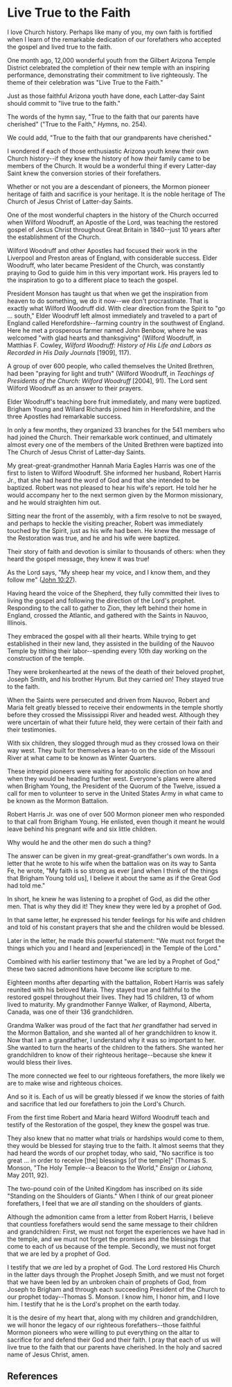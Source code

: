 # Live True to the Faith

I love Church history. Perhaps like many of you, my own faith is fortified
when I learn of the remarkable dedication of our forefathers who accepted the
gospel and lived true to the faith.

One month ago, 12,000 wonderful youth from the Gilbert Arizona Temple District
celebrated the completion of their new temple with an inspiring performance,
demonstrating their commitment to live righteously. The theme of their
celebration was "Live True to the Faith."

Just as those faithful Arizona youth have done, each Latter-day Saint should
commit to "live true to the faith."

The words of the hymn say, "True to the faith that our parents have cherished"
("True to the Faith," _Hymns,_ no. 254).

We could add, "True to the faith that our grandparents have cherished."

I wondered if each of those enthusiastic Arizona youth knew their own Church
history--if they knew the history of how _their_ family came to be members of
the Church. It would be a wonderful thing if every Latter-day Saint knew the
conversion stories of their forefathers.

Whether or not you are a descendant of pioneers, the Mormon pioneer heritage
of faith and sacrifice is your heritage. It is the noble heritage of The
Church of Jesus Christ of Latter-day Saints.

One of the most wonderful chapters in the history of the Church occurred when
Wilford Woodruff, an Apostle of the Lord, was teaching the restored gospel of
Jesus Christ throughout Great Britain in 1840--just 10 years after the
establishment of the Church.

Wilford Woodruff and other Apostles had focused their work in the Liverpool
and Preston areas of England, with considerable success. Elder Woodruff, who
later became President of the Church, was constantly praying to God to guide
him in this very important work. His prayers led to the inspiration to go to a
different place to teach the gospel.

President Monson has taught us that when we get the inspiration from heaven to
do something, we do it now--we don't procrastinate. That is exactly what
Wilford Woodruff did. With clear direction from the Spirit to "go ... south,"
Elder Woodruff left almost immediately and traveled to a part of England
called Herefordshire--farming country in the southwest of England. Here he met
a prosperous farmer named John Benbow, where he was welcomed "with glad hearts
and thanksgiving" (Wilford Woodruff, in Matthias F. Cowley, _Wilford Woodruff:
History of His Life and Labors as Recorded in His Daily Journals_ [1909],
117).

A group of over 600 people, who called themselves the United Brethren, had
been "praying for light and truth" (Wilford Woodruff, in _Teachings of
Presidents of the Church: Wilford Woodruff_ [2004], 91). The Lord sent Wilford
Woodruff as an answer to their prayers.

Elder Woodruff's teaching bore fruit immediately, and many were baptized.
Brigham Young and Willard Richards joined him in Herefordshire, and the three
Apostles had remarkable success.

In only a few months, they organized 33 branches for the 541 members who had
joined the Church. Their remarkable work continued, and ultimately almost
every one of the members of the United Brethren were baptized into The Church
of Jesus Christ of Latter-day Saints.

My great-great-grandmother Hannah Maria Eagles Harris was one of the first to
listen to Wilford Woodruff. She informed her husband, Robert Harris Jr., that
she had heard the word of God and that she intended to be baptized. Robert was
not pleased to hear his wife's report. He told her he would accompany her to
the next sermon given by the Mormon missionary, and he would straighten him
out.

Sitting near the front of the assembly, with a firm resolve to not be swayed,
and perhaps to heckle the visiting preacher, Robert was immediately touched by
the Spirit, just as his wife had been. He knew the message of the Restoration
was true, and he and his wife were baptized.

Their story of faith and devotion is similar to thousands of others: when they
heard the gospel message, they knew it was true!

As the Lord says, "My sheep hear my voice, and I know them, and they follow
me" ([John 10:27](/scriptures/nt/john/10.27?lang=eng#26)).

Having heard the voice of the Shepherd, they fully committed their lives to
living the gospel and following the direction of the Lord's prophet.
Responding to the call to gather to Zion, they left behind their home in
England, crossed the Atlantic, and gathered with the Saints in Nauvoo,
Illinois.

They embraced the gospel with all their hearts. While trying to get
established in their new land, they assisted in the building of the Nauvoo
Temple by tithing their labor--spending every 10th day working on the
construction of the temple.

They were brokenhearted at the news of the death of their beloved prophet,
Joseph Smith, and his brother Hyrum. But they carried on! They stayed true to
the faith.

When the Saints were persecuted and driven from Nauvoo, Robert and Maria felt
greatly blessed to receive their endowments in the temple shortly before they
crossed the Mississippi River and headed west. Although they were uncertain of
what their future held, they were certain of their faith and their
testimonies.

With six children, they slogged through mud as they crossed Iowa on their way
west. They built for themselves a lean-to on the side of the Missouri River at
what came to be known as Winter Quarters.

These intrepid pioneers were waiting for apostolic direction on how and when
they would be heading further west. Everyone's plans were altered when Brigham
Young, the President of the Quorum of the Twelve, issued a call for men to
volunteer to serve in the United States Army in what came to be known as the
Mormon Battalion.

Robert Harris Jr. was one of over 500 Mormon pioneer men who responded to that
call from Brigham Young. He enlisted, even though it meant he would leave
behind his pregnant wife and six little children.

Why would he and the other men do such a thing?

The answer can be given in my great-great-grandfather's own words. In a letter
that he wrote to his wife when the battalion was on its way to Santa Fe, he
wrote, "My faith is so strong as ever [and when I think of the things that
Brigham Young told us], I believe it about the same as if the Great God had
told me."

In short, he knew he was listening to a prophet of God, as did the other men.
That is why they did it! They knew they were led by a prophet of God.

In that same letter, he expressed his tender feelings for his wife and
children and told of his constant prayers that she and the children would be
blessed.

Later in the letter, he made this powerful statement: "We must not forget the
things which you and I heard and [experienced] in the Temple of the Lord."

Combined with his earlier testimony that "we are led by a Prophet of God,"
these two sacred admonitions have become like scripture to me.

Eighteen months after departing with the battalion, Robert Harris was safely
reunited with his beloved Maria. They stayed true and faithful to the restored
gospel throughout their lives. They had 15 children, 13 of whom lived to
maturity. My grandmother Fannye Walker, of Raymond, Alberta, Canada, was one
of their 136 grandchildren.

Grandma Walker was proud of the fact that _her_ grandfather had served in the
Mormon Battalion, and she wanted all of her grandchildren to know it. Now that
I am a grandfather, I understand why it was so important to her. She wanted to
turn the hearts of the children to the fathers. She wanted her grandchildren
to know of their righteous heritage--because she knew it would bless their
lives.

The more connected we feel to our righteous forefathers, the more likely we
are to make wise and righteous choices.

And so it is. Each of us will be greatly blessed if we know the stories of
faith and sacrifice that led our forefathers to join the Lord's Church.

From the first time Robert and Maria heard Wilford Woodruff teach and testify
of the Restoration of the gospel, they knew the gospel was true.

They also knew that no matter what trials or hardships would come to them,
they would be blessed for staying true to the faith. It almost seems that they
had heard the words of our prophet today, who said, "No sacrifice is too great
... in order to receive [the] blessings [of the temple]" (Thomas S. Monson, "The
Holy Temple--a Beacon to the World," _Ensign_ or _Liahona,_ May 2011, 92).

The two-pound coin of the United Kingdom has inscribed on its side "Standing
on the Shoulders of Giants." When I think of our great pioneer forefathers, I
feel that we are _all_ standing on the shoulders of giants.

Although the admonition came from a letter from Robert Harris, I believe that
countless forefathers would send the same message to their children and
grandchildren: First, we must not forget the experiences we have had in the
temple, and we must not forget the promises and the blessings that come to
each of us because of the temple. Secondly, we must not forget that we are led
by a prophet of God.

I testify that we _are_ led by a prophet of God. The Lord restored His Church
in the latter days through the Prophet Joseph Smith, and we must not forget
that we have been led by an unbroken chain of prophets of God, from Joseph to
Brigham and through each succeeding President of the Church to our prophet
today--Thomas S. Monson. I know him, I honor him, and I love him. I testify
that he is the Lord's prophet on the earth today.

It is the desire of my heart that, along with my children and grandchildren,
we will honor the legacy of our righteous forefathers--those faithful Mormon
pioneers who were willing to put everything on the altar to sacrifice for and
defend their God and their faith. I pray that each of us will live true to the
faith that our parents have cherished. In the holy and sacred name of Jesus
Christ, amen.

## References

